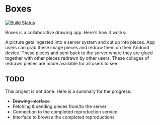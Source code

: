 Boxes
=====

[![Build Status](https://travis-ci.org/beraboris/boxes_app.svg)](https://travis-ci.org/beraboris/boxes_app)

Boxes is a collaborative drawing app. Here's how it works: 

A picture gets ingested into a server system and cut up into pieces. App users can grab these image pieces and redraw
them on their Android device. These pieces and sent back to the server where they are glued together with other pieces
redrawn by other users. These collages of redrawn pieces are made available for all users to see.

TODO
----

This project is not done. Here is a summary for the progress:

- ~~Drawing interface~~
- Fetching & sending pieces from/to the server
- Connection to the completed reproduction service
- Interface to browse the completed reproductions